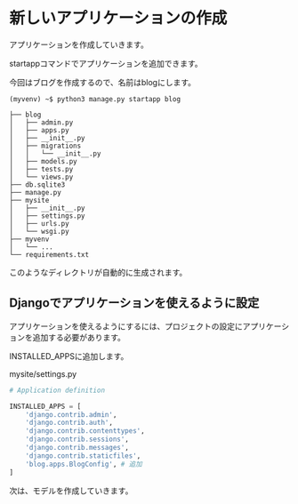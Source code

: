 # 新しいアプリケーションの作成

アプリケーションを作成していきます。

startappコマンドでアプリケーションを追加できます。

今回はブログを作成するので、名前はblogにします。

```
(myvenv) ~$ python3 manage.py startapp blog
```
```
├── blog
│   ├── admin.py
│   ├── apps.py
│   ├── __init__.py
│   ├── migrations
│   │   └── __init__.py
│   ├── models.py
│   ├── tests.py
│   └── views.py
├── db.sqlite3
├── manage.py
├── mysite
│   ├── __init__.py
│   ├── settings.py
│   ├── urls.py
│   └── wsgi.py
├── myvenv
│   └── ...
└── requirements.txt
```

このようなディレクトリが自動的に生成されます。

## Djangoでアプリケーションを使えるように設定

アプリケーションを使えるようにするには、プロジェクトの設定にアプリケーションを追加する必要があります。

INSTALLED_APPSに追加します。

mysite/settings.py
```python
# Application definition

INSTALLED_APPS = [
    'django.contrib.admin',
    'django.contrib.auth',
    'django.contrib.contenttypes',
    'django.contrib.sessions',
    'django.contrib.messages',
    'django.contrib.staticfiles',
    'blog.apps.BlogConfig', # 追加
]
```

次は、モデルを作成していきます。
